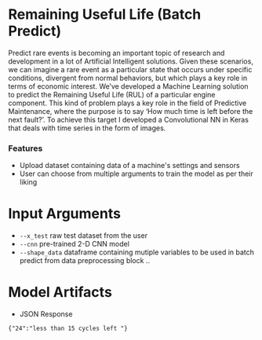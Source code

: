 # Remaining Useful Life  (Batch Predict)
Predict rare events is becoming an important topic of research and development in a lot of Artificial Intelligent solutions. Given these scenarios, we can imagine a rare event as a particular state that occurs under specific conditions, divergent from normal behaviors, but which plays a key role in terms of economic interest.
We’ve developed a Machine Learning solution to predict the Remaining Useful Life (RUL) of a particular engine component. This kind of problem plays a key role in the field of Predictive Maintenance, where the purpose is to say ‘How much time is left before the next fault?’. To achieve this target I developed a Convolutional NN in Keras that deals with time series in the form of images.
### Features
- Upload dataset containing data of a machine's settings and sensors
- User can choose from multiple arguments to train the model as per their liking

# Input Arguments
- `--x_test` raw test dataset from the user
- `--cnn` pre-trained 2-D CNN model
- `--shape_data` dataframe containing mutiple variables to be used in batch predict from data preprocessing block
..

# Model Artifacts
- JSON Response
```
{"24":"less than 15 cycles left "}


